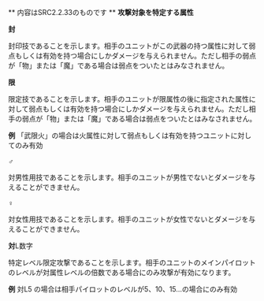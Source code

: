 ** 内容はSRC2.2.33のものです **
**攻撃対象を特定する属性**

**封**

封印技であることを示します。相手のユニットがこの武器の持つ属性に対して弱点もしくは有効を持つ場合にしかダメージを与えられません。ただし相手の弱点が「物」または「魔」である場合は弱点をついたとはみなされません。

**限**

限定技であることを示します。相手のユニットが限属性の後に指定された属性に対して弱点もしくは有効を持つ場合にしかダメージを与えられません。ただし相手の弱点が「物」または「魔」である場合は弱点をついたとはみなされません。

**例** 「武限火」の場合は火属性に対して弱点もしくは有効を持つユニットに対してのみ有効

**♂**

対男性用技であることを示します。相手のユニットが男性でないとダメージを与えることができません。

**♀**

対女性用技であることを示します。相手のユニットが女性でないとダメージを与えることができません。

**対**L数字

特定レベル限定攻撃であることを示します。相手のユニットのメインパイロットのレベルが対属性レベルの倍数である場合にのみ攻撃が有効になります。

**例** 対L5 の場合は相手パイロットのレベルが5、10、15…の場合にのみ有効
